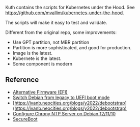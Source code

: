 Kuth contains the scripts for Kubernetes under the Hood.
See https://github.com/mvallim/kubernetes-under-the-hood.

The scripts will make it easy to test and validate.

Different from the original repo, some improvements:
- Use GPT partition, not MBR partition
- Partition is more sophisticated, and good for production.
- Image is the latest.
- Kubernete is the latest.
- Some component is modern

## Reference
- [Alternative Firmware (EFI)](https://docs.oracle.com/en/virtualization/virtualbox/6.0/user/efi.html#efividmode)
- [Switch Debian from legacy to UEFI boot mode](https://blog.getreu.net/projects/legacy-to-uefi-boot/#_create_a_gpt_partition_table)
- [https://ivanb.neocities.org/blogs/y2022/debootstrap](https://ivanb.neocities.org/blogs/y2022/debootstrap)
- [Configure Chrony NTP Server on Debian 12/11/10](https://techviewleo.com/how-to-configure-chrony-ntp-server-on-debian/)
- [SecureBoot](https://wiki.debian.org/SecureBoot)  
